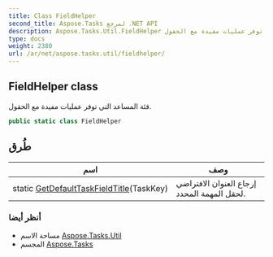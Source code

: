 ```yaml
---
title: Class FieldHelper
second_title: Aspose.Tasks لمرجع .NET API
description: Aspose.Tasks.Util.FieldHelper فصل. فئة المساعد التي توفر عمليات مفيدة مع الحقول.
type: docs
weight: 2380
url: /ar/net/aspose.tasks.util/fieldhelper/
---
```

## FieldHelper class

فئة المساعد التي توفر عمليات مفيدة مع الحقول.

```csharp
public static class FieldHelper
```

## طُرق

| اسم | وصف |
| --- | --- |
| static [GetDefaultTaskFieldTitle](../../aspose.tasks.util/fieldhelper/getdefaulttaskfieldtitle/)(TaskKey) | إرجاع العنوان الافتراضي لحقل المهمة المحدد. |

### أنظر أيضا

* مساحة الاسم [Aspose.Tasks.Util](../../aspose.tasks.util/)
* المجسم [Aspose.Tasks](../../)



